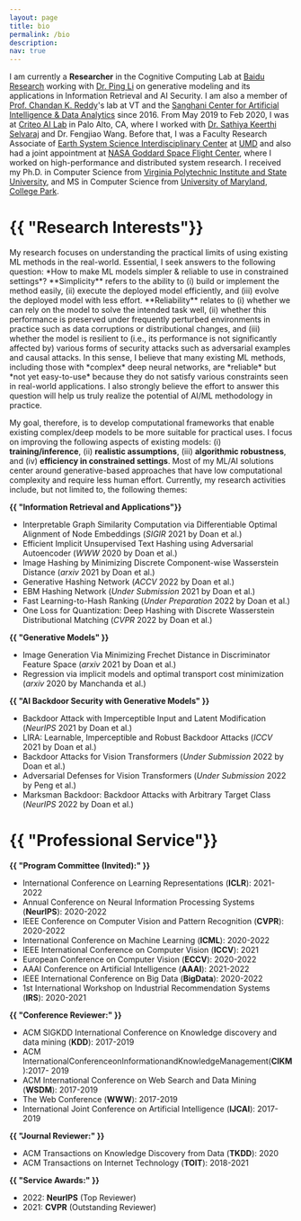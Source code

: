 ```yaml
---
layout: page
title: bio
permalink: /bio
description:
nav: true
---
```


I am currently a **Researcher** in the Cognitive Computing Lab at [Baidu Research](http://research.baidu.com/) working with [Dr. Ping Li](http://research.baidu.com/People/index-view?id=111) on generative modeling and its applications in Information Retrieval and AI Security. I am also a member of [Prof. Chandan K. Reddy](https://people.cs.vt.edu/reddy)'s lab at VT and the [Sanghani Center for Artificial Intelligence & Data Analytics](https://sanghani.cs.vt.edu/) since 2016. From May 2019 to Feb 2020, I was at [Criteo AI Lab](https://ailab.criteo.com/) in Palo Alto, CA, where I worked with [Dr. Sathiya Keerthi Selvaraj](http://www.keerthis.com/) and Dr. Fengjiao Wang. Before that, I was a Faculty Research Associate of [Earth System Science Interdisciplinary Center](http://essic.umd.edu/) at [UMD](https://www.umd.edu/) and also had a joint appointment at [NASA Goddard Space Flight Center](https://www.nasa.gov/goddard), where I worked on high-performance and distributed system research. I received my Ph.D. in Computer Science from [Virginia Polytechnic Institute and State University](cs.vt.edu), and MS in Computer Science from [University of Maryland, College Park](cs.umd.edu).

<h1 class="post-title">{{ "Research Interests"}}</h1><a name="research_interests"></a>
My research focuses on understanding the practical limits of using existing ML methods in the real-world. Essential, I seek answers to the following question: *How to make ML models simpler & reliable to use in constrained settings*? **Simplicity** refers to the ability to (i) build or implement the method easily, (ii) execute the deployed model efficiently, and (iii) evolve the deployed model with less effort. **Reliability** relates to (i) whether we can rely on the model to solve the intended task well, (ii) whether this performance is preserved under frequently perturbed environments in practice such as data corruptions or distributional changes, and (iii) whether the model is resilient to (i.e., its performance is not significantly affected by) various forms of security attacks such as adversarial examples and causal attacks. In this sense, I believe that many existing ML methods, including those with *complex* deep neural networks, are *reliable* but *not yet easy-to-use* because they do not satisfy various constraints seen in real-world applications. I also strongly believe the effort to answer this question will help us truly realize the potential of AI/ML methodology in practice.  

My goal, therefore, is to develop computational frameworks that enable existing complex/deep models to be more suitable for practical uses. I focus on improving the following aspects of existing models: (i) **training/inference**, (ii) **realistic assumptions**, (iii) **algorithmic robustness**, and (iv) **efficiency in constrained settings**. Most of my ML/AI solutions center around generative-based approaches that have low computational complexity and require less human effort. Currently, my research activities include, but not limited to, the following themes:

<b>{{ "Information Retrieval and Applications"}}</b>

* Interpretable Graph Similarity Computation via Differentiable Optimal Alignment of Node Embeddings (*SIGIR* 2021 by Doan et al.)
* Efficient Implicit Unsupervised Text Hashing using Adversarial Autoencoder (*WWW* 2020 by Doan et al.)
* Image Hashing by Minimizing Discrete Component-wise Wasserstein Distance (*arxiv* 2021 by Doan et al.)
* Generative Hashing Network (*ACCV* 2022 by Doan et al.)
* EBM Hashing Network (*Under Submission* 2021 by Doan et al.)
* Fast Learning-to-Hash Ranking  (*Under Preparation* 2022 by Doan et al.)
* One Loss for Quantization: Deep Hashing with Discrete Wasserstein Distributional Matching  (*CVPR* 2022 by Doan et al.)

<b>{{ "Generative Models" }}</b>

* Image Generation Via Minimizing Frechet Distance in Discriminator Feature Space (*arxiv* 2021 by Doan et al.)
* Regression via implicit models and optimal transport cost minimization (*arxiv* 2020 by Manchanda et al.)

<b>{{ "AI Backdoor Security with Generative Models" }}</b>

* Backdoor Attack with Imperceptible Input and Latent Modification (*NeurIPS* 2021 by Doan et al.)
* LIRA: Learnable, Imperceptible and Robust Backdoor Attacks (*ICCV* 2021 by Doan et al.)
* Backdoor Attacks for Vision Transformers   (*Under Submission* 2022 by Doan et al.)
* Adversarial Defenses for Vision Transformers   (*Under Submission* 2022 by Peng et al.)
* Marksman Backdoor: Backdoor Attacks with Arbitrary Target Class (*NeurIPS* 2022 by Doan et al.)

<h1 class="post-title">{{ "Professional Service"}}</h1><a name="services"></a>

<b>{{ "Program Committee (Invited):" }}</b>

* International Conference on Learning Representations (**ICLR**): 2021-2022
* Annual Conference on Neural Information Processing Systems (**NeurIPS**): 2020-2022
* IEEE Conference on Computer Vision and Pattern Recognition (**CVPR**): 2020-2022
* International Conference on Machine Learning (**ICML**): 2020-2022
* IEEE International Conference on Computer Vision (**ICCV**): 2021
* European Conference on Computer Vision (**ECCV**): 2020-2022
* AAAI Conference on Artificial Intelligence (**AAAI**): 2021-2022
* IEEE International Conference on Big Data (**BigData**): 2020-2022
* 1st International Workshop on Industrial Recommendation Systems (**IRS**): 2020-2021

<b>{{ "Conference Reviewer:" }}</b>

* ACM SIGKDD International Conference on Knowledge discovery and data mining (**KDD**): 2017-2019
* ACM InternationalConferenceonInformationandKnowledgeManagement(**CIKM**):2017- 2019
* ACM International Conference on Web Search and Data Mining (**WSDM**): 2017-2019
* The Web Conference (**WWW**): 2017-2019
* International Joint Conference on Artificial Intelligence (**IJCAI**): 2017-2019

<b>{{ "Journal Reviewer:" }}</b>

* ACM Transactions on Knowledge Discovery from Data (**TKDD**): 2020
* ACM Transactions on Internet Technology (**TOIT**): 2018-2021

<b>{{ "Service Awards:" }}</b>
* 2022: **NeurIPS** (Top Reviewer)
* 2021: **CVPR** (Outstanding Reviewer)
